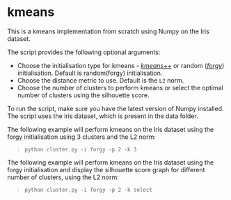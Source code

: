 # kmeans
This is a kmeans implementation from scratch using Numpy on the Iris dataset.

The script provides the following optional arguments:
- Choose the initialisation type for kmeans - [*kmeans++*](https://en.wikipedia.org/wiki/K-means%2B%2B) or random ([*forgy*](https://en.wikipedia.org/wiki/K-means_clustering#Algorithms)) initialisation. Default is random(forgy) initialisation.
- Choose the distance metric to use. Default is the  `L2` norm.
- Choose the number of clusters to perform kmeans or select the optimal number of clusters using the silhouette score.

To run the script, make sure you have the latest version of Numpy installed. The script uses the iris dataset, which is present in the data folder.

The following example will perform kmeans on the Iris dataset using the forgy initialisation using 3 clusters and the L2 norm:

> `python cluster.py -i forgy -p 2 -k 3`

The following example will perform kmeans on the Iris dataset using the forgy initialisation and display the silhouette score graph for different number of clusters, using the L2 norm:

> `python cluster.py -i forgy -p 2 -k select`
